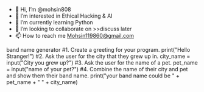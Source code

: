 - 👋 Hi, I’m @mohsin808
- 👀 I’m interested in Ethical Hacking & AI
- 🌱 I’m currently learning Python
- 💞️ I’m looking to collaborate on >>discuss later
- 📫 How to reach me Mohsin119860@gmail.com

<!---
mohsin808/mohsin808 is a ✨ special ✨ repository because its `README.md` (this file) appears on your GitHub profile.
You can click the Preview link to take a look at your changes.
--->
band name generator
#1. Create a greeting for your program.
print("Hello Stranger!")
#2. Ask the user for the city that they grew up in.
city_name = input("City you grew up?")
#3. Ask the user for the name of a pet.
pet_name = input("name of your pet?")
#4. Combine the name of their city and pet and show them their band name.
print("your band name could be " + pet_name + " " + city_name)
